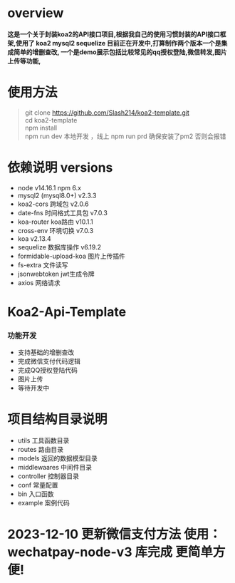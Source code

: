 # overview
#### 这是一个关于封装koa2的API接口项目,根据我自己的使用习惯封装的API接口框架,使用了 koa2  mysql2 sequelize 目前正在开发中,打算制作两个版本一个是集成简单的增删查改, 一个是demo展示包括比较常见的qq授权登陆,微信转发,图片上传等功能,

# 使用方法
> git clone https://github.com/Slash214/koa2-template.git    
> cd koa2-template    
> npm install    
> npm run dev 本地开发 ，线上 npm run prd  确保安装了pm2 否则会报错    

# 依赖说明 versions
-  node v14.16.1 npm 6.x
-  mysql2  (mysql8.0+) v2.3.3
-  koa2-cors  跨域包 v2.0.6
-  date-fns  时间格式工具包 v7.0.3
-  koa-router koa路由 v10.1.1
-  cross-env  环境切换 v7.0.3
-  koa  v2.13.4
-  sequelize 数据库操作 v6.19.2 
-  formidable-upload-koa  图片上传插件
-  fs-extra 文件读写
-  jsonwebtoken jwt生成令牌
-  axios  网络请求


# Koa2-Api-Template
### 功能开发
- 支持基础的增删查改
- 完成微信支付代码逻辑
- 完成QQ授权登陆代码
- 图片上传
- 等待开发中


#  项目结构目录说明

- utils  工具函数目录
- routes 路由目录
- models 返回的数据模型目录
- middlewaares  中间件目录
- controller 控制器目录 
- conf 常量配置
- bin  入口函数
- example 案例代码


# 2023-12-10 更新微信支付方法 使用：wechatpay-node-v3 库完成 更简单方便!